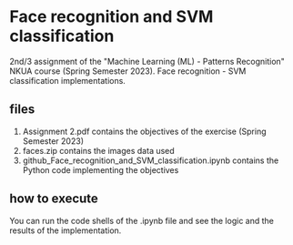 # Face recognition and SVM classification
2nd/3 assignment of the "Machine Learning (ML) - Patterns Recognition" NKUA course (Spring Semester 2023). Face recognition - SVM classification implementations.

## files
1) Assignment 2.pdf contains the objectives of the exercise (Spring Semester 2023)
2) faces.zip contains the images data used
3) github_Face_recognition_and_SVM_classification.ipynb contains the Python code implementing the objectives

## how to execute
You can run the code shells of the .ipynb file and see the logic and the results of the implementation.

